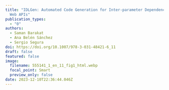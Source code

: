 ```yaml
---
title: "IDLGen: Automated Code Generation for Inter-parameter Dependencies in
  Web APIs"
publication_types:
  - "0"
authors:
  - Saman Barakat
  - Ana Belén Sánchez
  - Sergio Segura
doi: https://doi.org/10.1007/978-3-031-48421-6_11
draft: false
featured: false
image:
  filename: 555141_1_en_11_fig1_html.webp
  focal_point: Smart
  preview_only: false
date: 2023-12-10T22:36:44.046Z
---
```

